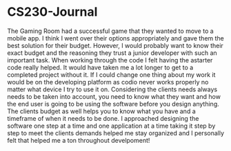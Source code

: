 # CS230-Journal
The Gaming Room had a successful game that they wanted to move to a mobile app. I think I went over their options appropriately and gave them the best solution for their budget. However, I would probably want to know their exact budget and the reasoning they trust a junior developer with such an important task. When working through the code I felt having the astarter code really helped. It would have taken me a lot longer to get to a completed project without it. If I could change one thing about my work it would be on the developing platform as codio never works properly no matter what device I try to use it on. Considering the clients needs always needs to be taken into account, you need to know what they want and how the end user is going to be using the software before you design anything. The clients budget as well helps you to know what you have and a timeframe of when it needs to be done. I approached designing the software one step at a time and one application at a time taking it step by step to meet the clients demands helped me stay organized and I personally felt that helped me a ton throughout develpoment!

